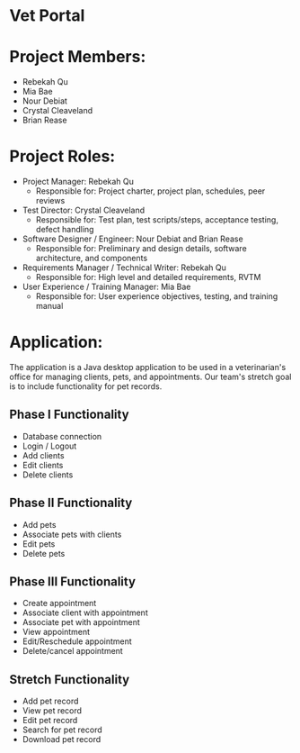 # Vet Portal

# Project Members:
- Rebekah Qu
- Mia Bae
- Nour Debiat
- Crystal Cleaveland
- Brian Rease

# Project Roles:
- Project Manager: Rebekah Qu
  - Responsible for: Project charter, project plan, schedules, peer reviews
- Test Director: Crystal Cleaveland
  - Responsible for: Test plan, test scripts/steps, acceptance testing, defect handling
- Software Designer / Engineer: Nour Debiat and Brian Rease
  - Responsible for: Preliminary and design details, software architecture, and components
- Requirements Manager / Technical Writer: Rebekah Qu
  - Responsible for: High level and detailed requirements, RVTM
- User Experience / Training Manager: Mia Bae
  - Responsible for: User experience objectives, testing, and training manual
  
# Application:
The application is a Java desktop application to be used in a veterinarian's office for managing clients, pets, and appointments. Our team's stretch goal is to include functionality for pet records. 
  
## Phase I Functionality
- Database connection
- Login / Logout
- Add clients
- Edit clients
- Delete clients
  
## Phase II Functionality
- Add pets 
- Associate pets with clients
- Edit pets
- Delete pets
  
## Phase III Functionality
- Create appointment
- Associate client with appointment
- Associate pet with appointment
- View appointment
- Edit/Reschedule appointment
- Delete/cancel appointment

## Stretch Functionality
- Add pet record
- View pet record
- Edit pet record
- Search for pet record
- Download pet record
